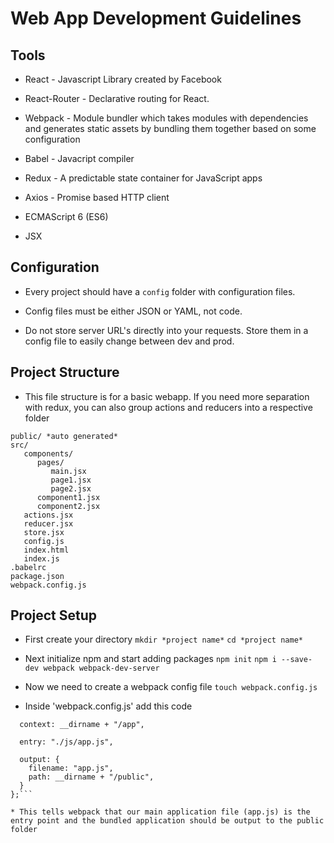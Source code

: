 # Web App Development Guidelines

## Tools

* React - Javascript Library created by Facebook

* React-Router - Declarative routing for React.

* Webpack - Module bundler which takes modules with dependencies and generates static assets by bundling them together based on some configuration

* Babel - Javacript compiler

* Redux - A predictable state container for JavaScript apps

* Axios - Promise based HTTP client

* ECMAScript 6 (ES6)

* JSX


## Configuration

* Every project should have a ```config``` folder with configuration files.

* Config files must be either JSON or YAML, not code.

* Do not store server URL's directly into your requests.  Store them in a config file to easily change between dev and prod.


## Project Structure

* This file structure is for a basic webapp.  If you need more separation with redux, you can also group actions and reducers into a respective folder

```
public/ *auto generated*
src/
   components/
      pages/
	     main.jsx
	     page1.jsx
	     page2.jsx
	  component1.jsx
	  component2.jsx
   actions.jsx
   reducer.jsx
   store.jsx
   config.js
   index.html
   index.js
.babelrc
package.json
webpack.config.js
```

## Project Setup

* First create your directory
```mkdir *project name*```
```cd *project name*```

* Next initialize npm and start adding packages
```npm init```
```npm i --save-dev webpack webpack-dev-server```

* Now we need to create a webpack config file
```touch webpack.config.js```

* Inside 'webpack.config.js' add this code

```module.exports = {
  context: __dirname + "/app",

  entry: "./js/app.js",

  output: {
    filename: "app.js",
    path: __dirname + "/public",
  }
};```

* This tells webpack that our main application file (app.js) is the entry point and the bundled application should be output to the public folder








